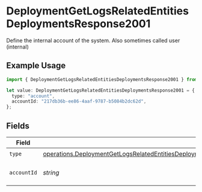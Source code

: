 # DeploymentGetLogsRelatedEntitiesDeploymentsResponse2001

Define the internal account of the system. Also sometimes called user (internal)

## Example Usage

```typescript
import { DeploymentGetLogsRelatedEntitiesDeploymentsResponse2001 } from "@orq-ai/node/models/operations";

let value: DeploymentGetLogsRelatedEntitiesDeploymentsResponse2001 = {
  type: "account",
  accountId: "217db36b-ee86-4aaf-9787-b5084b2dc62d",
};
```

## Fields

| Field                                                                                                                                                                                                                                      | Type                                                                                                                                                                                                                                       | Required                                                                                                                                                                                                                                   | Description                                                                                                                                                                                                                                |
| ------------------------------------------------------------------------------------------------------------------------------------------------------------------------------------------------------------------------------------------ | ------------------------------------------------------------------------------------------------------------------------------------------------------------------------------------------------------------------------------------------ | ------------------------------------------------------------------------------------------------------------------------------------------------------------------------------------------------------------------------------------------ | ------------------------------------------------------------------------------------------------------------------------------------------------------------------------------------------------------------------------------------------ |
| `type`                                                                                                                                                                                                                                     | [operations.DeploymentGetLogsRelatedEntitiesDeploymentsResponse200ApplicationJSONResponseBodyData1Evals5Type](../../models/operations/deploymentgetlogsrelatedentitiesdeploymentsresponse200applicationjsonresponsebodydata1evals5type.md) | :heavy_check_mark:                                                                                                                                                                                                                         | N/A                                                                                                                                                                                                                                        |
| `accountId`                                                                                                                                                                                                                                | *string*                                                                                                                                                                                                                                   | :heavy_check_mark:                                                                                                                                                                                                                         | The id of the resource                                                                                                                                                                                                                     |